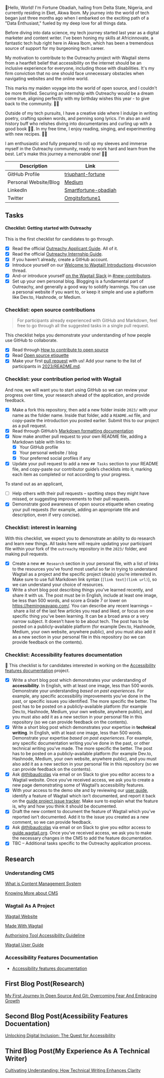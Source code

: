 👋Hello, World! I'm Fortune Obadiah, hailing from Delta State, Nigeria, and currently residing in Eket, Akwa Ibom. My journey into the world of tech began just three months ago when I embarked on the exciting path of a "Data Enthusiast," fueled by my deep love for all things data.

Before diving into data science, my tech journey started last year as a digital marketer and content writer. I've been honing my skills at Africinnovate, a fantastic tech hub right here in Akwa Ibom, which has been a tremendous source of support for my burgeoning tech career.

My motivation to contribute to the Outreachy project with Wagtail stems from a heartfelt belief that accessibility on the internet should be an inclusive experience for everyone, including those with disabilities. It's my firm conviction that no one should face unnecessary obstacles when navigating websites and the online world.

This marks my maiden voyage into the world of open source, and I couldn't be more thrilled. Securing an internship with Outreachy would be a dream come true, aligning perfectly with my birthday wishes this year - to give back to the community. 🎂✨

Outside of my tech pursuits, I have a creative side where I indulge in writing poetry, crafting spoken words, and penning song lyrics. I'm also an avid history buff who relishes diving into documentaries and curling up with a good book 📖🎵. In my free time, I enjoy reading, singing, and experimenting with new recipes. 🍳🎤

I am enthusiastic and fully prepared to roll up my sleeves and immerse myself in the Outreachy community, ready to work hard and learn from the best. Let's make this journey a memorable one! 🚀🌟

| Description          | Link                                      |
|----------------------|-------------------------------------------|
| GitHub Profile       | [triuphant-fortune](https://github.com/triumphant-fortune) |
| Personal Website/Blog| [Medium](https://medium.com/@fortuneweb3info)          |
| LinkedIn             | [Smartfortune-obadiah](https://www.linkedin.com/in/smartfortune-obadiah-895932264/) |
| Twitter              | [Omgitsfortune1](https://twitter.com/OMGitsfortune1)   |


## Tasks

#### Checklist: Getting started with Outreachy

This is the first checklist for candidates to go through.

- [x] Read the official [Outreachy Applicant Guide](https://www.outreachy.org/docs/applicant/). All of it.
- [x] Read the official [Outreachy Internship Guide](https://www.outreachy.org/docs/internship/).
- [x] If you haven’t already, create a GitHub account.
- [x] Introduce yourself on our [Welcome to Wagtail! Introductions](https://github.com/wagtail/outreachy/discussions/1) discussion thread.
- [x] And-or introduce yourself [on the Wagtail Slack](https://github.com/wagtail/wagtail/wiki/Slack) in [#new-contributors](https://github.com/wagtail/wagtail/wiki/Slack#new-contributors).
- [x] Set up your own personal blog. Blogging is a fundamental part of Outreachy, and generally a good way to solidify learnings. You can use a personal website if you want to, or keep it simple and use a platform like Dev.to, Hashnode, or Medium.

### Checklist: open source contributions

> For participants already experienced with GitHub and Markdown, feel free to go through all the suggested tasks in a single pull request.

This checklist helps you demonstrate your understanding of how people use GitHub to collaborate.

- [x] Read through [How to contribute to open source](https://opensource.guide/how-to-contribute/)
- [x] Read [Open source etiquette](https://developer.mozilla.org/en-US/docs/MDN/Community/Open_source_etiquette)
- [x] Make your first [pull request](https://docs.github.com/en/pull-requests/collaborating-with-pull-requests/proposing-changes-to-your-work-with-pull-requests/creating-a-pull-request) with us! Add your name to the list of participants in [2023/README.md](2023/README.md).

### Checklist: your contribution period with Wagtail

And now, we will want you to start using GitHub so we can review your progress over time, your research ahead of the application, and provide feedback.

- [x] Make a fork this repository, then add a new folder inside `2023/` with your name as the folder name. Inside that folder, add a `README.md` file, and copy-paste the introduction you posted earlier. Submit this to our project as a pull request.
- [x] Read through GitHub’s [Markdown formatting documentation](https://docs.github.com/en/get-started/writing-on-github/getting-started-with-writing-and-formatting-on-github/basic-writing-and-formatting-syntax)
- [x] Now make another pull request to your own README file, adding a Markdown table with links to:
  - [x] Your GitHub profile
  - [x] Your personal website / blog
  - [x] Your preferred social profiles if any
- [x] Update your pull request to add a new `## Tasks` section to your README file, and copy-paste our contributor guide’s checklists into it, marking each item as completed or not according to your progress.

To stand out as an applicant,

- [ ] Help others with their pull requests – spotting steps they might have missed, or suggesting improvements to their pull requests.
- [x] Demonstrate good awareness of open source etiquette when creating your pull requests (for example, adding an appropriate title and description, even if very concise).

### Checklist: interest in learning

With this checklist, we expect you to demonstrate an ability to do research and learn new things. All tasks here will require updating your participant file within your fork of the `outreachy` repository in the `2023/` folder, and making pull requests.

- [x] Create a new `## Research` section in your personal file, with a list of links to the resources you’ve found most useful so far in trying to understand Wagtail as a project and the specific project idea(s) you’re interested in. Make sure to use full Markdown link syntax (`[link text](link url)`), so we can understand your choice of resources.
- [x] Write a short blog post describing things you’ve learned recently, and share it with us. The post must be in English, include at least one image, be less than 500 words, and score a Grade 7 or lower on <https://hemingwayapp.com/>. You can describe any recent learnings – share a list of the last few articles you read and liked, or focus on one specific thing you’ve been learning. It can be a broad area or a very narrow subject. It doesn’t have to be about tech. The post has to be posted on a publicly-available platform (for example Dev.to, Hashnode, Medium, your own website, anywhere public), and you must also add it as a new section in your personal file in this repository (so we can provide feedback on the contents).

### Checklist: Accessibility features documentation

🚧 This checklist is for candidates interested in working on the [Accessibility features documentation](https://github.com/wagtail/outreachy/blob/main/project-ideas.md#accessibility-features-documentation) project.

- [x] Write a short blog post which demonstrates your understanding of **accessibility**. In English, with at least one image, less than 500 words. Demonstrate your understanding _based on past experiences_. For example, any specific accessibility improvements you’ve done in the past, or specific issues you identified. The more specific the better. The post has to be posted on a publicly-available platform (for example Dev.to, Hashnode, Medium, your own website, anywhere public), and you must also add it as a new section in your personal file in this repository (so we can provide feedback on the contents).
- [x] Write a short blog post which demonstrates your expertise in **technical writing**. In English, with at least one image, less than 500 words. Demonstrate your expertise _based on past experiences_. For example, any specific documentation writing you’ve done in the past, or other technical writing you’ve made. The more specific the better. The post has to be posted on a publicly-available platform (for example Dev.to, Hashnode, Medium, your own website, anywhere public), and you must also add it as a new section in your personal file in this repository (so we can provide feedback on the contents).
- [x] Ask [@thibaudcolas](https://github.com/thibaudcolas) via email or on Slack to give you editor access to a Wagtail website. Once you’ve received access, we ask you to create a new page demonstrating some of Wagtail’s accessibility features.
- [x] With your access to the demo site and by reviewing our [user guide](https://guide.wagtail.org/), identify a feature of Wagtail which isn’t documented, and report it back on the [guide project issue tracker](https://github.com/wagtail/guide/issues). Make sure to explain what the feature is, why and how you think it should be documented.
- [x] Draft the new content to document the feature of Wagtail which you’ve reported isn’t documented. Add it to the issue you created as a new comment, so we can provide feedback.
- [x] Ask [@thibaudcolas](https://github.com/thibaudcolas) via email or on Slack to give you editor access to [guide.wagtail.org](https://guide.wagtail.org/). Once you’ve received access, we ask you to make the necessary changes in the CMS to add the feature documentation.
- [x] TBC – Additional tasks specific to the Outreachy application process.

##  Research 

### Understanding CMS

[What is Content Management System](https://blog.golayer.io/business/content-management-system-cms)

[Knowing More about CMS](https://sitechecker.pro/cms-functions-and-definition/)

### Wagtail As A Project

[Wagtail Website](https://wagtail.org/about-wagtail/)

[Made With Wagtail](https://madewithwagtail.org/)

[Authorising Tool Accessibility Guideline](https://www.w3.org/TR/ATAG20/)

[Wagtail User Guide](https://guide.wagtail.org/en-latest/)


### Accessibility Features Documentation

- [Accessibility features documentation](#accessibility-features-documentation)

## First Blog Post(Research)
[My First Journey In Open Source And Git: Overcoming Fear And Embracing Growth](https://medium.com/@fortuneweb3info/navigating-my-first-journey-in-open-source-and-git-overcoming-fear-and-embracing-growth-7f1167f5a6d8)

## Second  Blog Post(Acessibility Features Docuentation)
[Unlocking Digital Inclusion: The Quest for Accessibility](https://fortuneweb3info.medium.com/unlocking-digital-inclusion-the-quest-for-accessibility-a0a36e99e4b6)

## Third Blog Post(My Experience As A Technical Writer)
[Cultivating Understanding: How Technical Writing Enhances Clarity](https://fortuneweb3info.medium.com/cultivating-understanding-how-technical-writing-enhances-clarity-cfd3e77696eb)
